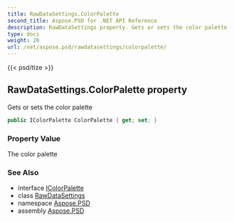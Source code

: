 ```yaml
---
title: RawDataSettings.ColorPalette
second_title: Aspose.PSD for .NET API Reference
description: RawDataSettings property. Gets or sets the color palette
type: docs
weight: 20
url: /net/aspose.psd/rawdatasettings/colorpalette/
---
```

{{< psd/tize >}}
## RawDataSettings.ColorPalette property

Gets or sets the color palette

```csharp
public IColorPalette ColorPalette { get; set; }
```

### Property Value

The color palette

### See Also

* interface [IColorPalette](../../icolorpalette/)
* class [RawDataSettings](../)
* namespace [Aspose.PSD](../../../aspose.psd/)
* assembly [Aspose.PSD](../../../)



